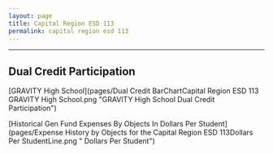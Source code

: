 ```yaml
---
layout: page
title: Capital Region ESD 113
permalink: capital region esd 113
---
```




___

## Dual Credit Participation

[GRAVITY High School](pages/Dual Credit BarChartCapital Region ESD 113 GRAVITY High School.png "GRAVITY High School Dual Credit Participation")

[Historical Gen Fund Expenses By Objects In Dollars Per Student](pages/Expense History by Objects for the Capital Region ESD 113Dollars Per StudentLine.png " Dollars Per Student")

